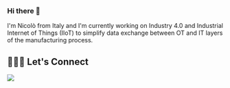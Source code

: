 ### Hi there 👋
I'm Nicolò from Italy and I'm currently working on Industry 4.0 and Industrial Internet of Things (IIoT) to simplify data exchange between OT and IT layers of the manufacturing process.

## 👨🏻‍💻 Let's Connect

<p align="center">   

<a href="mailto:toscani.nicolo90@gmail.com"><img src="https://img.shields.io/badge/Gmail-D14836?style=for-the-badge&logo=gmail&logoColor=white"></a>
</p>




<!--
**NicoloToscani/NicoloToscani** is a ✨ _special_ ✨ repository because its `README.md` (this file) appears on your GitHub profile.

Here are some ideas to get you started:

- 🔭 I’m currently working on ...
- 🌱 I’m currently learning ...
- 👯 I’m looking to collaborate on ...
- 🤔 I’m looking for help with ...
- 💬 Ask me about ...
- 📫 How to reach me: ...
- 😄 Pronouns: ...
- ⚡ Fun fact: ...
-->
